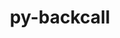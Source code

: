 ---
title: "py-backcall"
layout: cache
categories: [package, develop-2023-05-21]
meta: {"versions": ["0.2.0"], "compilers": ["gcc@=11.1.0"], "oss": ["ubuntu20.04"], "platforms": ["linux"], "targets": ["ppc64le", "x86_64_v3"], "stacks": ["data-vis-sdk", "e4s", "e4s-power", "root"], "num_specs": 8, "num_specs_by_stack": {"root": 8, "e4s-power": 2, "data-vis-sdk": 4, "e4s": 2}}
spec_details: [{"hash": "f7zcukwolbuzd7ffipc6o4iznndl5dv2", "compiler": "gcc@=11.1.0", "versions": ["0.2.0"], "os": "ubuntu20.04", "platform": "linux", "target": "ppc64le", "variants": ["build_system=python_pip"], "stacks": ["root", "e4s-power"], "size": "-", "tarball": "https://binaries.spack.io/develop-2023-05-21/build_cache/linux-ubuntu20.04-ppc64le/gcc-11.1.0/py-backcall-0.2.0/linux-ubuntu20.04-ppc64le-gcc-11.1.0-py-backcall-0.2.0-f7zcukwolbuzd7ffipc6o4iznndl5dv2.spack"}, {"hash": "rkrjqw4mgpyuhc2wnso6uvbdqvp5iuby", "compiler": "gcc@=11.1.0", "versions": ["0.2.0"], "os": "ubuntu20.04", "platform": "linux", "target": "ppc64le", "variants": ["build_system=python_pip"], "stacks": ["root", "e4s-power"], "size": "-", "tarball": "https://binaries.spack.io/develop-2023-05-21/build_cache/linux-ubuntu20.04-ppc64le/gcc-11.1.0/py-backcall-0.2.0/linux-ubuntu20.04-ppc64le-gcc-11.1.0-py-backcall-0.2.0-rkrjqw4mgpyuhc2wnso6uvbdqvp5iuby.spack"}, {"hash": "kb7hanvkuc5pmjdsxcg3doo4to66s3go", "compiler": "gcc@=11.1.0", "versions": ["0.2.0"], "os": "ubuntu20.04", "platform": "linux", "target": "x86_64_v3", "variants": ["build_system=python_pip"], "stacks": ["data-vis-sdk", "root"], "size": "-", "tarball": "https://binaries.spack.io/develop-2023-05-21/build_cache/linux-ubuntu20.04-x86_64_v3/gcc-11.1.0/py-backcall-0.2.0/linux-ubuntu20.04-x86_64_v3-gcc-11.1.0-py-backcall-0.2.0-kb7hanvkuc5pmjdsxcg3doo4to66s3go.spack"}, {"hash": "raysvxlxu5w5h4ubydkda3cwjlldo77s", "compiler": "gcc@=11.1.0", "versions": ["0.2.0"], "os": "ubuntu20.04", "platform": "linux", "target": "x86_64_v3", "variants": ["build_system=python_pip"], "stacks": ["data-vis-sdk", "root"], "size": "-", "tarball": "https://binaries.spack.io/develop-2023-05-21/build_cache/linux-ubuntu20.04-x86_64_v3/gcc-11.1.0/py-backcall-0.2.0/linux-ubuntu20.04-x86_64_v3-gcc-11.1.0-py-backcall-0.2.0-raysvxlxu5w5h4ubydkda3cwjlldo77s.spack"}, {"hash": "fp2x2773azm22rhjmo62wkbimxmxu46q", "compiler": "gcc@=11.1.0", "versions": ["0.2.0"], "os": "ubuntu20.04", "platform": "linux", "target": "x86_64_v3", "variants": ["build_system=python_pip"], "stacks": ["root", "e4s"], "size": "-", "tarball": "https://binaries.spack.io/develop-2023-05-21/build_cache/linux-ubuntu20.04-x86_64_v3/gcc-11.1.0/py-backcall-0.2.0/linux-ubuntu20.04-x86_64_v3-gcc-11.1.0-py-backcall-0.2.0-fp2x2773azm22rhjmo62wkbimxmxu46q.spack"}, {"hash": "gyntppwusiaurgvafg3rprf7rjpjk3uy", "compiler": "gcc@=11.1.0", "versions": ["0.2.0"], "os": "ubuntu20.04", "platform": "linux", "target": "x86_64_v3", "variants": ["build_system=python_pip"], "stacks": ["data-vis-sdk", "root"], "size": "-", "tarball": "https://binaries.spack.io/develop-2023-05-21/build_cache/linux-ubuntu20.04-x86_64_v3/gcc-11.1.0/py-backcall-0.2.0/linux-ubuntu20.04-x86_64_v3-gcc-11.1.0-py-backcall-0.2.0-gyntppwusiaurgvafg3rprf7rjpjk3uy.spack"}, {"hash": "a27k7dqqpqwcxpq3al2tcrxazt5spxto", "compiler": "gcc@=11.1.0", "versions": ["0.2.0"], "os": "ubuntu20.04", "platform": "linux", "target": "x86_64_v3", "variants": ["build_system=python_pip"], "stacks": ["data-vis-sdk", "root"], "size": "-", "tarball": "https://binaries.spack.io/develop-2023-05-21/build_cache/linux-ubuntu20.04-x86_64_v3/gcc-11.1.0/py-backcall-0.2.0/linux-ubuntu20.04-x86_64_v3-gcc-11.1.0-py-backcall-0.2.0-a27k7dqqpqwcxpq3al2tcrxazt5spxto.spack"}, {"hash": "ufpua56otlymz4n52nnppbkxysu524eh", "compiler": "gcc@=11.1.0", "versions": ["0.2.0"], "os": "ubuntu20.04", "platform": "linux", "target": "x86_64_v3", "variants": ["build_system=python_pip"], "stacks": ["root", "e4s"], "size": "-", "tarball": "https://binaries.spack.io/develop-2023-05-21/build_cache/linux-ubuntu20.04-x86_64_v3/gcc-11.1.0/py-backcall-0.2.0/linux-ubuntu20.04-x86_64_v3-gcc-11.1.0-py-backcall-0.2.0-ufpua56otlymz4n52nnppbkxysu524eh.spack"}]
---